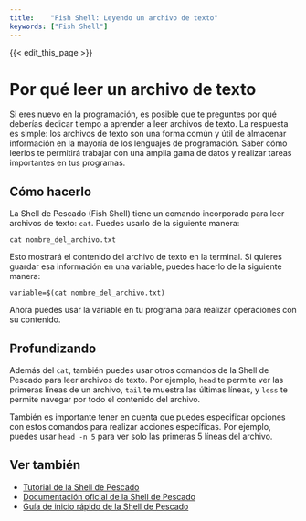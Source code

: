 ```yaml
---
title:    "Fish Shell: Leyendo un archivo de texto"
keywords: ["Fish Shell"]
---
```


{{< edit_this_page >}}

# Por qué leer un archivo de texto

Si eres nuevo en la programación, es posible que te preguntes por qué deberías dedicar tiempo a aprender a leer archivos de texto. La respuesta es simple: los archivos de texto son una forma común y útil de almacenar información en la mayoría de los lenguajes de programación. Saber cómo leerlos te permitirá trabajar con una amplia gama de datos y realizar tareas importantes en tus programas.

## Cómo hacerlo

La Shell de Pescado (Fish Shell) tiene un comando incorporado para leer archivos de texto: `cat`. Puedes usarlo de la siguiente manera:

```Fish Shell
cat nombre_del_archivo.txt
```

Esto mostrará el contenido del archivo de texto en la terminal. Si quieres guardar esa información en una variable, puedes hacerlo de la siguiente manera:

```Fish Shell
variable=$(cat nombre_del_archivo.txt)
```

Ahora puedes usar la variable en tu programa para realizar operaciones con su contenido.

## Profundizando

Además del `cat`, también puedes usar otros comandos de la Shell de Pescado para leer archivos de texto. Por ejemplo, `head` te permite ver las primeras líneas de un archivo, `tail` te muestra las últimas líneas, y `less` te permite navegar por todo el contenido del archivo.

También es importante tener en cuenta que puedes especificar opciones con estos comandos para realizar acciones específicas. Por ejemplo, puedes usar `head -n 5` para ver solo las primeras 5 líneas del archivo.

## Ver también

- [Tutorial de la Shell de Pescado](https://fishshell.com/docs/current/tutorial.html)
- [Documentación oficial de la Shell de Pescado](https://fishshell.com/docs/current/index.html)
- [Guía de inicio rápido de la Shell de Pescado](https://fishshell.com/docs/current/tutorial.html#tut_quickstart)